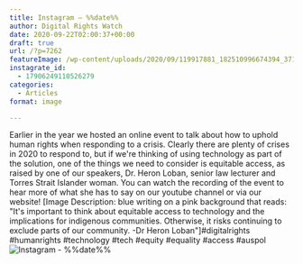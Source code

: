 ```yaml
---
title: Instagram – %%date%%
author: Digital Rights Watch
date: 2020-09-22T02:00:37+00:00
draft: true
url: /?p=7262
featureImage: /wp-content/uploads/2020/09/119917881_182510996674394_3716715569332514069_n.jpg
instagrate_id:
  - 17906249110526279
categories:
  - Articles
format: image

---
```

Earlier in the year we hosted an online event to talk about how to uphold human rights when responding to a crisis. Clearly there are plenty of crises in 2020 to respond to, but if we're thinking of using technology as part of the solution, one of the things we need to consider is equitable access, as raised by one of our speakers, Dr. Heron Loban, senior law lecturer and Torres Strait Islander woman. You can watch the recording of the event to hear more of what she has to say on our youtube channel or via our website! [Image Description: blue writing on a pink background that reads: "It's important to think about equitable access to technology and the implications for indigenous communities. Otherwise, it risks continuing to exclude parts of our community. -Dr Heron Loban"]#digitalrights #humanrights #technology #tech #equity #equality #access #auspol
<img decoding="async" src="/wp-content/uploads/2020/09/119917881_182510996674394_3716715569332514069_n.jpg" alt="Instagram - %%date%%" />
